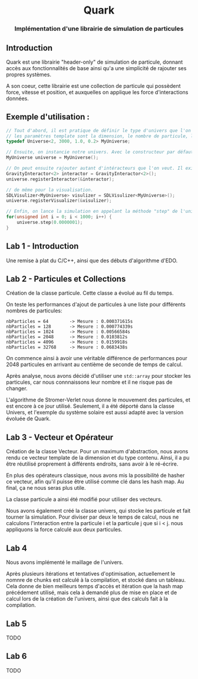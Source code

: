 
# <center>Quark</center>

### <center>Implémentation d'une librairie de simulation de particules</center>

## Introduction

Quark est une librairie "header-only" de simulation de particule, donnant accès aux fonctionnalités de base ainsi qu'a une simplicité de rajouter ses propres systèmes. 

A son coeur, cette librairie est une collection de particule qui possèdent force, vitesse et position, et auxquelles on applique les force d'interactions données.

## Exemple d'utilisation :

```c++
// Tout d'abord, il est pratique de définir le type d'univers que l'on va utiliser, car on peut se retrouver à le ré-écrire plusieurs fois.
// les paramètres template sont la dimension, le nombre de particule, la longueur caractéristique et le rayon de coupe.
typedef Universe<2, 3000, 1.0, 0.2> MyUniverse;

// Ensuite, on instancie notre univers. Avec le constructeur par défaut, il va générer le nombre de particules demandés dans le cube [0, 1]^D .
MyUniverse universe = MyUniverse();

// On peut ensuite rajouter autant d'intéracteurs que l'on veut. Il existe des interacteurs par défaut, mais il est possible de créer ses propres interacteurs.
GravityInteractor<2> interactor = GravityInteractor<2>();
universe.registerInteractor(&interactor);

// de même pour la visualisation.
SDLVisulizer<MyUniverse> visulizer = SDLVisulizer<MyUniverse>();
universe.registerVisualizer(&visulizer);

// Enfin, on lance la simulation en appelant la méthode "step" de l'univers.
for(unsigned int i = 0; i < 1000; i++) {
    universe.step(0.0000001);
}

```

## Lab 1 - Introduction

Une remise à plat du C/C++, ainsi que des débuts d'algorithme d'EDO.

## Lab 2 - Particules et Collections

Création de la classe particule. Cette classe a évolué au fil du temps. 

On teste les performances d'ajout de particules à une liste pour différents nombres de particules:

    nbParticles = 64        -> Mesure : 0.000371615s
    nbParticles = 128       -> Mesure : 0.000774339s
    nbParticles = 1024      -> Mesure : 0.00566584s
    nbParticles = 2048      -> Mesure : 0.0103812s
    nbParticles = 4096      -> Mesure : 0.0159918s
    nbParticles = 32768     -> Mesure : 0.0683438s

On commence ainsi à avoir une véritable différence de performances pour 2048 particules en 
arrivant au centième de seconde de temps de calcul.

Après analyse, nous avons décidé d'utiliser une `std::array` pour stocker les particules, car nous connnaissons leur nombre et il ne risque pas de changer.

L'algorithme de Stromer-Verlet nous donne le mouvement des particules, et est encore à ce jour utilisé. Seulement, il a été déporté dans la classe Univers, et l'exemple du système solaire est aussi adapté avec la version évoluée de Quark.  

## Lab 3 - Vecteur et Opérateur

Création de la classe Vecteur. Pour un maximum d'abstraction, nous avons rendu ce vecteur template de la dimension et du type contenu. Ainsi, il a pu être réutilisé proprement à différents endroits, sans avoir à le ré-écrire. 

En plus des opérateurs classique, nous avons mis la possibilité de hasher ce vecteur, afin qu'il puisse être utilisé comme clé dans les hash map. Au final, ça ne nous seras plus utile.

La classe particule a ainsi été modifié pour utiliser des vecteurs. 

Nous avons également créé la classe univers, qui stocke les particule et fait tourner la simulation. Pour diviser par deux le temps de calcul, nous ne calculons l'interaction entre la particule i et la particule j que si i < j. nous appliquons la force calculé aux deux particules.

## Lab 4

Nous avons implémenté le maillage de l'univers.

Après plusieurs itérations et tentatives d'optimisation, actuellement le nomnre de chunks est calculé à la compilation, et stocké dans un tableau. Cela donne de bien meilleurs temps d'accès et itération que la hash map précédement utilisé, mais cela à demandé plus de mise en place et de calcul lors de la création de l'univers, ainsi que des calculs fait à la compilation.

## Lab 5

TODO

## Lab 6

TODO